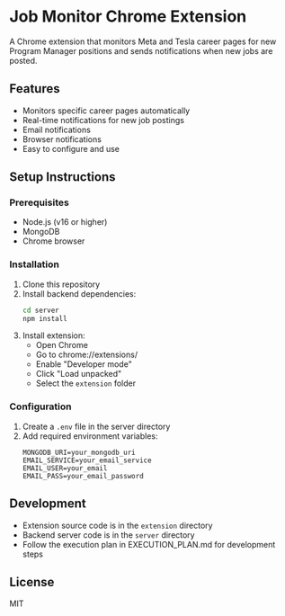 # Job Monitor Chrome Extension

A Chrome extension that monitors Meta and Tesla career pages for new Program Manager positions and sends notifications when new jobs are posted.

## Features
- Monitors specific career pages automatically
- Real-time notifications for new job postings
- Email notifications
- Browser notifications
- Easy to configure and use

## Setup Instructions

### Prerequisites
- Node.js (v16 or higher)
- MongoDB
- Chrome browser

### Installation
1. Clone this repository
2. Install backend dependencies:
   ```bash
   cd server
   npm install
   ```
3. Install extension:
   - Open Chrome
   - Go to chrome://extensions/
   - Enable "Developer mode"
   - Click "Load unpacked"
   - Select the `extension` folder

### Configuration
1. Create a `.env` file in the server directory
2. Add required environment variables:
   ```
   MONGODB_URI=your_mongodb_uri
   EMAIL_SERVICE=your_email_service
   EMAIL_USER=your_email
   EMAIL_PASS=your_email_password
   ```

## Development
- Extension source code is in the `extension` directory
- Backend server code is in the `server` directory
- Follow the execution plan in EXECUTION_PLAN.md for development steps

## License
MIT
